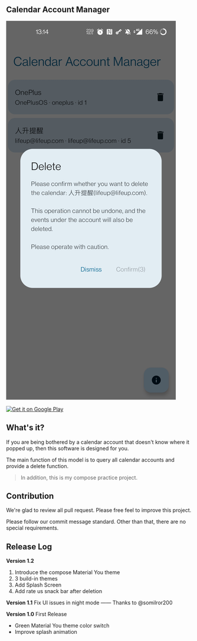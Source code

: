 ## Calendar Account Manager

![](https://github.com/Ayagikei/calendar-account-manager/raw/main/imgs/02.jpg)

[![Get it on Google Play](https://play.google.com/intl/en_us/badges/static/images/badges/en_badge_web_generic.png "CalendarManager")](https://play.google.com/store/apps/details?id=fun.lifeupapp.calmanager&pcampaignid=pcampaignidMKT-Other-global-all-co-prtnr-py-PartBadge-Mar2515-1)

## What's it?

If you are being bothered by a calendar account that doesn't know where it popped up, then this
software is designed for you.

The main function of this model is to query all calendar accounts and provide a delete function.

> In addition, this is my compose practice project.

## Contribution

We're glad to review all pull request. Please free feel to improve this project.

Please follow our commit message standard. Other than that, there are no special requirements.

## Release Log

**Version 1.2**

1. Introduce the compose Material You theme
2. 3 build-in themes
3. Add Splash Screen
4. Add rate us snack bar after deletion

**Version 1.1**
Fix UI issues in night mode —— Thanks to @somilror200

**Version 1.0**
First Release

- Green Material You theme color switch
- Improve splash animation
